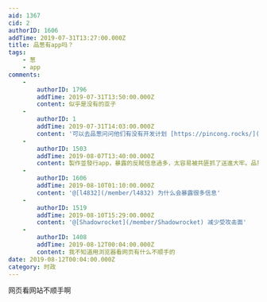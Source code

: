 ```yaml
---
aid: 1367
cid: 2
authorID: 1606
addTime: 2019-07-31T13:27:00.000Z
title: 品葱有app吗？
tags:
    - 葱
    - app
comments:
    -
        authorID: 1796
        addTime: 2019-07-31T13:50:00.000Z
        content: 似乎是没有的亚子
    -
        authorID: 1
        addTime: 2019-07-31T14:03:00.000Z
        content: '可以去品葱问问他们有没有开发计划 [https://pincong.rocks/](https://pincong.rocks/)'
    -
        authorID: 1503
        addTime: 2019-08-07T13:40:00.000Z
        content: 製作並發行app，暴露的反賊信息過多，太容易被共匪抓了送進大牢。品蔥1.0的教訓深刻。
    -
        authorID: 1606
        addTime: 2019-08-10T01:10:00.000Z
        content: '@[l4832](/member/l4832) 为什么会暴露很多信息'
    -
        authorID: 1519
        addTime: 2019-08-10T15:29:00.000Z
        content: '@[Shadowrocket](/member/Shadowrocket) 减少受攻击面'
    -
        authorID: 1408
        addTime: 2019-08-12T00:04:00.000Z
        content: 我不知道用浏览器看网页有什么不顺手的
date: 2019-08-12T00:04:00.000Z
category: 时政
---
```


网页看网站不顺手啊
